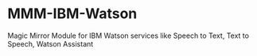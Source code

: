 # MMM-IBM-Watson
Magic Mirror Module for IBM Watson services like Speech to Text, Text to Speech, Watson Assistant
